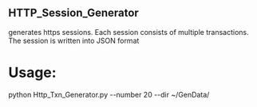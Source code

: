 ## HTTP_Session_Generator
generates https sessions. Each session consists of multiple transactions. The session is written into JSON format
# Usage:
python Http_Txn_Generator.py --number 20 --dir ~/GenData/
